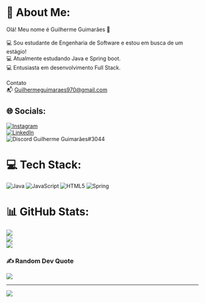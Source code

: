 # 💫 About Me:
Olá! Meu nome é Guilherme Guimarães 👋<br><br>💻 Sou estudante de Engenharia de Software e estou em busca de um estágio!<br>💻 Atualmente estudando Java e Spring boot.<br>💻 Entusiasta em desenvolvimento Full Stack.<br><br>Contato <br>📬 Guilhermeguimaraes970@gmail.com


## 🌐 Socials:
[![Instagram](https://img.shields.io/badge/Instagram-%23E4405F.svg?logo=Instagram&logoColor=white)](https://www.instagram.com/guilherme_slguimaraes/)<br>[![LinkedIn](https://img.shields.io/badge/LinkedIn-%230077B5.svg?logo=linkedin&logoColor=white)](https://www.linkedin.com/in/guilhermeguimaraes-dev/)<br>
![Discord](https://img.shields.io/badge/Discord-%235865F2.svg?style=for-the-badge&logo=discord&logoColor=white) Guilherme Guimarães#3044

# 💻 Tech Stack:
![Java](https://img.shields.io/badge/java-%23ED8B00.svg?style=for-the-badge&logo=java&logoColor=white) ![JavaScript](https://img.shields.io/badge/javascript-%23323330.svg?style=for-the-badge&logo=javascript&logoColor=%23F7DF1E)  ![HTML5](https://img.shields.io/badge/html5-%23E34F26.svg?style=for-the-badge&logo=html5&logoColor=white) ![Spring](https://img.shields.io/badge/spring-%236DB33F.svg?style=for-the-badge&logo=spring&logoColor=white)
# 📊 GitHub Stats:
![](https://github-readme-stats.vercel.app/api?username=GuimasGuimaraes&theme=tokyonight&hide_border=false&include_all_commits=false&count_private=false)<br/>
![](https://github-readme-streak-stats.herokuapp.com/?user=GuimasGuimaraes&theme=tokyonight&hide_border=false)<br/>
![](https://github-readme-stats.vercel.app/api/top-langs/?username=GuimasGuimaraes&theme=tokyonight&hide_border=false&include_all_commits=false&count_private=false&layout=compact)

### ✍️ Random Dev Quote
![](https://quotes-github-readme.vercel.app/api?type=horizontal&theme=radical)

---
[![](https://visitcount.itsvg.in/api?id=GuimasGuimaraes&icon=0&color=0)](https://visitcount.itsvg.in)

<!-- Proudly created with GPRM ( https://gprm.itsvg.in ) -->
